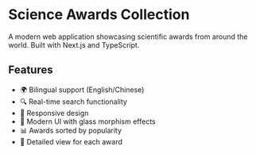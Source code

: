 # Science Awards Collection

A modern web application showcasing scientific awards from around the world. Built with Next.js and TypeScript.

## Features

- 🌍 Bilingual support (English/Chinese)
- 🔍 Real-time search functionality
- 📱 Responsive design
- 🎨 Modern UI with glass morphism effects
- 📊 Awards sorted by popularity
- 📖 Detailed view for each award
